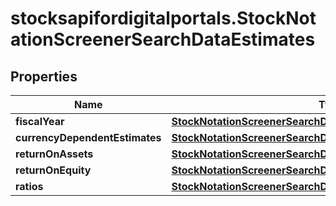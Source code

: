 # stocksapifordigitalportals.StockNotationScreenerSearchDataEstimates

## Properties

Name | Type | Description | Notes
------------ | ------------- | ------------- | -------------
**fiscalYear** | [**StockNotationScreenerSearchDataFiscalYear1**](StockNotationScreenerSearchDataFiscalYear1.md) |  | 
**currencyDependentEstimates** | [**StockNotationScreenerSearchDataCurrencyDependentEstimates**](StockNotationScreenerSearchDataCurrencyDependentEstimates.md) |  | [optional] 
**returnOnAssets** | [**StockNotationScreenerSearchDataReturnOnAssets1**](StockNotationScreenerSearchDataReturnOnAssets1.md) |  | [optional] 
**returnOnEquity** | [**StockNotationScreenerSearchDataReturnOnEquity1**](StockNotationScreenerSearchDataReturnOnEquity1.md) |  | [optional] 
**ratios** | [**StockNotationScreenerSearchDataRatios1**](StockNotationScreenerSearchDataRatios1.md) |  | [optional] 


